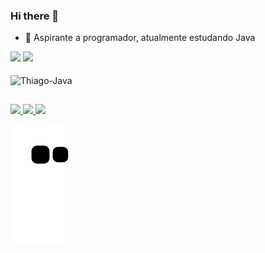### Hi there 👋

- 🔭 Aspirante a programador, atualmente estudando Java
<div>
<img width="42%" src= "https://github-readme-stats.vercel.app/api?username=Hattsuyia&show_icons=true&theme=cobalt&include_all_commits=true&count_private_commits=true"/>
<img width="50%" src= "https://github-readme-stats.vercel.app/api/top-langs/?username=hattsuyia&layout=compact&theme=cobalt"/>
</div>

<div style = "display: inline_block"><br>
  <img align="center" alt ="Thiago-Java" height="40" width="40" src="https://cdn.jsdelivr.net/gh/devicons/devicon/icons/java/java-original.svg" />
</div>

##

<div>

<a href = "mailto: thiagoam@live.com"><img src="https://img.shields.io/badge/Gmail-D14836?style=for-the-badge&logo=gmail&logoColor=white" target = "_blank"/>
<a href ="[https://www.linkedin.com/in/thiago-melo-a1189726/](https://www.linkedin.com/in/thiagoalvesmelo/)" target="_blank"><img src = "https://img.shields.io/badge/LinkedIn-0077B5?style=for-the-badge&logo=linkedin&logoColor=white" target = "_blank">
<a href ="https://www.instagram.com/consultorfinanceiro.tmelo/" target = "_blank"> <img src="https://img.shields.io/badge/Instagram-E4405F?style=for-the-badge&logo=instagram&logoColor=white" target = "_blank"></a>

</div>

![snake gif](https://github.com/Hattsuyia/Hattsuyia/blob/output/github-contribution-grid-snake.svg)
